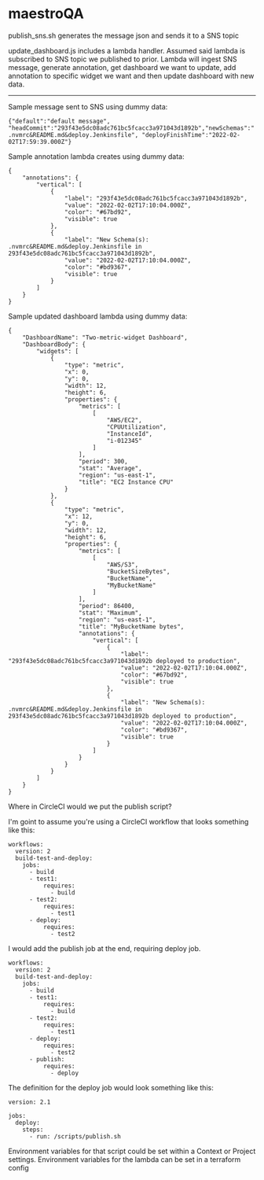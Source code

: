# maestroQA
publish_sns.sh generates the message json and sends it to a SNS topic

update_dashboard.js includes a lambda handler. Assumed said lambda is subscribed to SNS topic we published to prior. 
Lambda will ingest SNS message, generate annotation, get dashboard we want to update, add annotation to specific widget we want and then update dashboard with new data.


--------------

Sample message sent to SNS using dummy data:

`{"default":"default message", "headCommit":"293f43e5dc08adc761bc5fcacc3a971043d1892b","newSchemas":".nvmrc&README.md&deploy.Jenkinsfile", "deployFinishTime":"2022-02-02T17:59:39.000Z"}`

Sample annotation lambda creates using dummy data:

```
{
    "annotations": {
        "vertical": [
            {
                "label": "293f43e5dc08adc761bc5fcacc3a971043d1892b",
                "value": "2022-02-02T17:10:04.000Z",
                "color": "#67bd92",
                "visible": true
            },
            {
                "label": "New Schema(s): .nvmrc&README.md&deploy.Jenkinsfile in 293f43e5dc08adc761bc5fcacc3a971043d1892b",
                "value": "2022-02-02T17:10:04.000Z",
                "color": "#bd9367",
                "visible": true
            }
        ]
    }
}
```

Sample updated dashboard lambda using dummy data:

```
{
    "DashboardName": "Two-metric-widget Dashboard",
    "DashboardBody": {
        "widgets": [
            {
                "type": "metric",
                "x": 0,
                "y": 0,
                "width": 12,
                "height": 6,
                "properties": {
                    "metrics": [
                        [
                            "AWS/EC2",
                            "CPUUtilization",
                            "InstanceId",
                            "i-012345"
                        ]
                    ],
                    "period": 300,
                    "stat": "Average",
                    "region": "us-east-1",
                    "title": "EC2 Instance CPU"
                }
            },
            {
                "type": "metric",
                "x": 12,
                "y": 0,
                "width": 12,
                "height": 6,
                "properties": {
                    "metrics": [
                        [
                            "AWS/S3",
                            "BucketSizeBytes",
                            "BucketName",
                            "MyBucketName"
                        ]
                    ],
                    "period": 86400,
                    "stat": "Maximum",
                    "region": "us-east-1",
                    "title": "MyBucketName bytes",
                    "annotations": {
                        "vertical": [
                            {
                                "label": "293f43e5dc08adc761bc5fcacc3a971043d1892b deployed to production",
                                "value": "2022-02-02T17:10:04.000Z",
                                "color": "#67bd92",
                                "visible": true
                            },
                            {
                                "label": "New Schema(s): .nvmrc&README.md&deploy.Jenkinsfile in 293f43e5dc08adc761bc5fcacc3a971043d1892b deployed to production",
                                "value": "2022-02-02T17:10:04.000Z",
                                "color": "#bd9367",
                                "visible": true
                            }
                        ]
                    }
                }
            }
        ]
    }
}
```

Where in CircleCI would we put the publish script?

I'm goint to assume you're using a CircleCI workflow that looks something like this:
```
workflows:
  version: 2
  build-test-and-deploy:
    jobs:
      - build
      - test1:
          requires:
            - build
      - test2:
          requires:
            - test1
      - deploy:
          requires:
            - test2
```

I would add the publish job at the end, requiring deploy job.
```
workflows:
  version: 2
  build-test-and-deploy:
    jobs:
      - build
      - test1:
          requires:
            - build
      - test2:
          requires:
            - test1
      - deploy:
          requires:
            - test2
      - publish:
          requires:
            - deploy

```

The definition for the deploy job would look something like this:

```
version: 2.1

jobs:
  deploy:
    steps:
      - run: /scripts/publish.sh
```
Environment variables for that script could be set within a Context or Project settings.
Environment variables for the lambda can be set in a terraform config 